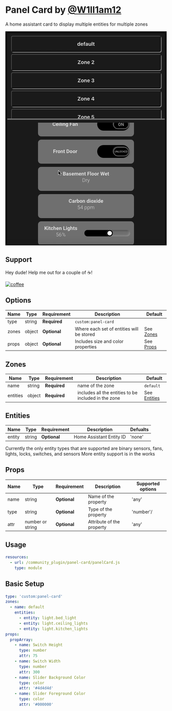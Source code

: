 # Panel Card by [@W1ll1am12](https://www.github.com/w1ll1am12)

A home assistant card to display multiple entities for multiple zones

![example](./examples/overview.gif)

## Support

Hey dude! Help me out for a couple of :coffee:!

[![coffee](https://www.buymeacoffee.com/assets/img/custom_images/black_img.png)](https://www.buymeacoffee.com/W1ll1am12)

## Options

| Name  | Type   | Requirement  | Description                               | Default             |
| ----- | ------ | ------------ | ----------------------------------------- | ------------------- |
| type  | string | **Required** | `custom:panel-card`                       |                     |
| zones | object | **Optional** | Where each set of entities will be stored | See [Zones](#Zones) |
| props | object | **Optional** | Includes size and color properties        | See [Props](#Props) |

## Zones

| Name     | Type   | Requirement  | Description                                          | Default                   |
| -------- | ------ | ------------ | ---------------------------------------------------- | ------------------------- |
| name     | string | **Required** | name of the zone                                     | `default`                 |
| entities | object | **Required** | includes all the entities to be included in the zone | See [Entities](#Entities) |

## Entities

| Name   | Type   | Requirement  | Description              | Defualts |
| ------ | ------ | ------------ | ------------------------ | -------- |
| entity | string | **Optional** | Home Assistant Entity ID | 'none'   |

Currently the only entity types that are supported are binary sensors, fans, lights, locks, switches, and sensors
More entity support is in the works

## Props

| Name | Type             | Requirement  | Description               | Supported options |
| ---- | ---------------- | ------------ | ------------------------- | ----------------- |
| name | string           | **Optional** | Name of the property      | 'any'             |
| type | string           | **Optional** | Type of the property      | 'number'/         | 'color' |
| attr | number or string | **Optional** | Attribute of the property | 'any'             |

## Usage

```yaml
resources:
  - url: /community_plugin/panel-card/panelCard.js
    type: module
```

## Basic Setup

```yaml
type: 'custom:panel-card'
zones:
  - name: default
    entities:
      - entity: light.bed_light
      - entity: light.ceiling_lights
      - entity: light.kitchen_lights
props:
  propArray:
    - name: Switch Height
      type: number
      attr: 75
    - name: Switch Width
      type: number
      attr: 300
    - name: Slider Background Color
      type: color
      attr: '#4d4d4d'
    - name: Slider Foreground Color
      type: color
      attr: '#000000'
```
